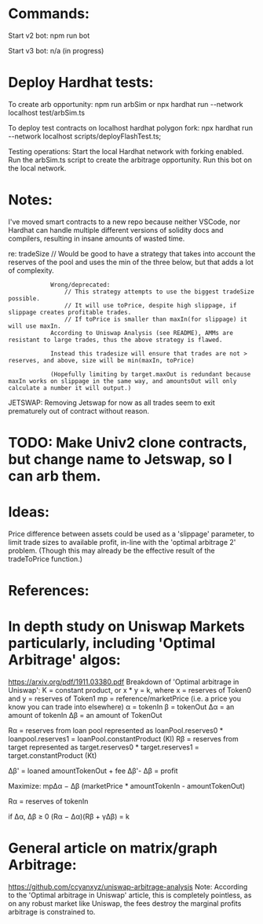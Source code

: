 # Commands: 
Start v2 bot: 
	npm run bot

Start v3 bot:
	n/a (in progress)


# Deploy Hardhat tests:

To create arb opportunity:
	npm run arbSim
	or
	npx hardhat run --network localhost test/arbSim.ts

To deploy test contracts on localhost hardhat polygon fork:
	npx hardhat run --network localhost scripts/deployFlashTest.ts;

Testing operations:
	Start the local Hardhat network with forking enabled.
	Run the arbSim.ts script to create the arbitrage opportunity.
	Run this bot on the local network.


# Notes:
I've moved smart contracts to a new repo because neither VSCode, nor Hardhat can handle multiple different versions of solidity docs and compilers, resulting in insane amounts of wasted time.

re: tradeSize
				// Would be good to have a strategy that takes into account the reserves of the pool and uses the min of the three below, but that adds a lot of complexity.
				
				Wrong/deprecated:
					// This strategy attempts to use the biggest tradeSize possible. 
					// It will use toPrice, despite high slippage, if slippage creates profitable trades. 
					// If toPrice is smaller than maxIn(for slippage) it will use maxIn.
				According to Uniswap Analysis (see README), AMMs are resistant to large trades, thus the above strategy is flawed. 
				
				Instead this tradesize will ensure that trades are not > reserves, and above, size will be min(maxIn, toPrice)
				
				(Hopefully limiting by target.maxOut is redundant because maxIn works on slippage in the same way, and amountsOut will only calculate a number it will output.)


JETSWAP: Removing Jetswap for now as all trades seem to exit prematurely out of contract without reason.
# TODO: Make Univ2 clone contracts, but change name to Jetswap, so I can arb them.



# Ideas:
Price difference between assets could be used as a 'slippage' parameter, to limit trade sizes to available profit, in-line with the 'optimal arbitrage 2' problem. (Though this may already be the effective result of the tradeToPrice function.)


# References:
# In depth study on Uniswap Markets particularly, including 'Optimal Arbitrage' algos:
https://arxiv.org/pdf/1911.03380.pdf
Breakdown of 'Optimal arbitrage in Uniswap':
K = constant product, or x * y = k, where x = reserves of Token0 and y = reserves of Token1
mp = reference/marketPrice (i.e. a price you know you can trade into elsewhere)
α = tokenIn
β = tokenOut
∆α = an amount of tokenIn
∆β = an amount of TokenOut

Rα = reserves from loan pool represented as loanPool.reserves0 * loanpool.reserves1 = loanPool.constantProduct (Kl)
Rβ = reserves from target represented as target.reserves0 * target.reserves1 = target.constantProduct (Kt)

∆β' = loaned amountTokenOut + fee
∆β'- ∆β = profit

Maximize:
mp∆α − ∆β (marketPrice * amountTokenIn - amountTokenOut)

Rα = reserves of tokenIn


if
∆α, ∆β ≥ 0
(Rα − ∆α)(Rβ + γ∆β) = k


# General article on matrix/graph Arbitrage:
https://github.com/ccyanxyz/uniswap-arbitrage-analysis
Note: According to the 'Optimal arbitrage in Uniswap' article, this is completely pointless, as on any robust market like Uniswap, the fees destroy the marginal profits arbitrage is constrained to.
